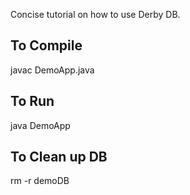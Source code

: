 Concise tutorial on how to use Derby DB.

To Compile
----------
javac DemoApp.java

To Run
------
java DemoApp

To Clean up DB
--------------
rm -r demoDB